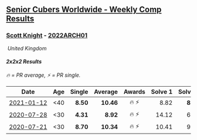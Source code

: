 <style>table {white-space: nowrap;}</style>
<link rel="stylesheet" type="text/css" href="/scw-comp/css/flags.css" />

## [Senior Cubers Worldwide - Weekly Comp Results](/scw-comp/results/)
### [Scott Knight](README.md) - [2022ARCH01](https://www.worldcubeassociation.org/persons/2022ARCH01?event=222)

<i class="flag flag-GB" />&nbsp;United Kingdom

#### 2x2x2 Results

<span style="white-space: nowrap;">🔥 = PR average</span>, <span style="white-space: nowrap;">⚡ = PR single</span>.

| Date | Age | Single | Average | Awards | Solve 1 | Solve 2 | Solve 3 | Solve 4 | Solve 5 | Video |
| :--: | :--: | --: | --: | :--: | --: | --: | --: | --: | --: | :-- |
| [2021-01-12](../../results/2021-01-12/222.md) | <40 | **8.50** | **10.46** | 🔥 ⚡ | 8.82 | **8.50** | 10.68 | 11.89 | 13.76 | [Desktop](https://www.facebook.com/events/154842819532367/permalink/156325826050733) / [Mobile](https://m.facebook.com/events/154842819532367?view=permalink&id=156325826050733) |
| [2020-07-28](../../results/2020-07-28/222.md) | <30 | **4.31** | **8.92** | 🔥 ⚡ | 14.12 | 6.91 | 11.08 | 8.76 | **4.31** | [Desktop](https://www.facebook.com/500490144/videos/10164183053220145) / [Mobile](https://m.facebook.com/500490144/videos/10164183053220145) |
| [2020-07-21](../../results/2020-07-21/222.md) | <30 | **8.70** | **10.34** | 🔥 ⚡ | 10.41 | 9.34 | **8.70** | 19.44 | 11.26 | [Desktop](https://www.facebook.com/500490144/videos/10164156131895145) / [Mobile](https://m.facebook.com/500490144/videos/10164156131895145) |


<!-- Global site tag (gtag.js) - Google Analytics -->
<script async src="https://www.googletagmanager.com/gtag/js?id=UA-86348435-3"></script>
<script>window.dataLayer = window.dataLayer || []; function gtag() {dataLayer.push(arguments);} gtag('js', new Date()); gtag('config', 'UA-86348435-3');</script>
